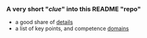### A very short "_clue_" into this README "repo"

- a good share of [details](./__01.md)
- a list of key points, and competence [domains](./__02.md)
